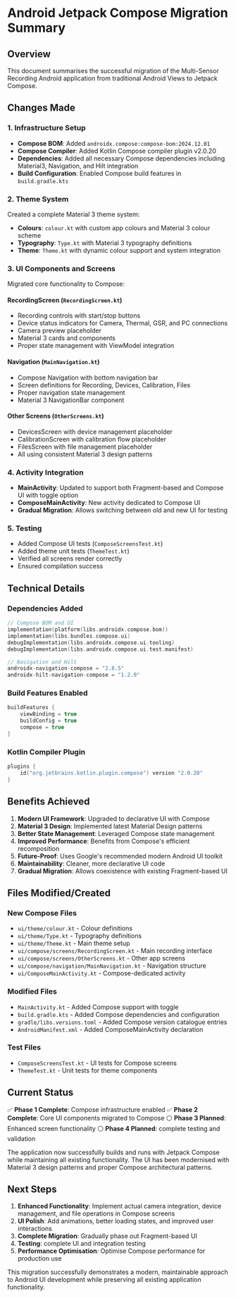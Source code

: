 # Android Jetpack Compose Migration Summary

## Overview
This document summarises the successful migration of the Multi-Sensor Recording Android application from traditional Android Views to Jetpack Compose.

## Changes Made

### 1. Infrastructure Setup
- **Compose BOM**: Added `androidx.compose:compose-bom:2024.12.01`
- **Compose Compiler**: Added Kotlin Compose compiler plugin v2.0.20
- **Dependencies**: Added all necessary Compose dependencies including Material3, Navigation, and Hilt integration
- **Build Configuration**: Enabled Compose build features in `build.gradle.kts`

### 2. Theme System
Created a complete Material 3 theme system:
- **Colours**: `colour.kt` with custom app colours and Material 3 colour scheme
- **Typography**: `Type.kt` with Material 3 typography definitions  
- **Theme**: `Theme.kt` with dynamic colour support and system integration

### 3. UI Components and Screens
Migrated core functionality to Compose:

#### RecordingScreen (`RecordingScreen.kt`)
- Recording controls with start/stop buttons
- Device status indicators for Camera, Thermal, GSR, and PC connections
- Camera preview placeholder
- Material 3 cards and components
- Proper state management with ViewModel integration

#### Navigation (`MainNavigation.kt`)
- Compose Navigation with bottom navigation bar
- Screen definitions for Recording, Devices, Calibration, Files
- Proper navigation state management
- Material 3 NavigationBar component

#### Other Screens (`OtherScreens.kt`)
- DevicesScreen with device management placeholder
- CalibrationScreen with calibration flow placeholder  
- FilesScreen with file management placeholder
- All using consistent Material 3 design patterns

### 4. Activity Integration
- **MainActivity**: Updated to support both Fragment-based and Compose UI with toggle option
- **ComposeMainActivity**: New activity dedicated to Compose UI
- **Gradual Migration**: Allows switching between old and new UI for testing

### 5. Testing
- Added Compose UI tests (`ComposeScreensTest.kt`)
- Added theme unit tests (`ThemeTest.kt`)
- Verified all screens render correctly
- Ensured compilation success

## Technical Details

### Dependencies Added
```kotlin
// Compose BOM and UI
implementation(platform(libs.androidx.compose.bom))
implementation(libs.bundles.compose.ui)
debugImplementation(libs.androidx.compose.ui.tooling)
debugImplementation(libs.androidx.compose.ui.test.manifest)

// Navigation and Hilt
androidx-navigation-compose = "2.8.5"
androidx-hilt-navigation-compose = "1.2.0"
```

### Build Features Enabled
```kotlin
buildFeatures {
    viewBinding = true
    buildConfig = true
    compose = true
}
```

### Kotlin Compiler Plugin
```kotlin
plugins {
    id("org.jetbrains.kotlin.plugin.compose") version "2.0.20"
}
```

## Benefits Achieved

1. **Modern UI Framework**: Upgraded to declarative UI with Compose
2. **Material 3 Design**: Implemented latest Material Design patterns
3. **Better State Management**: Leveraged Compose state management
4. **Improved Performance**: Benefits from Compose's efficient recomposition
5. **Future-Proof**: Uses Google's recommended modern Android UI toolkit
6. **Maintainability**: Cleaner, more declarative UI code
7. **Gradual Migration**: Allows coexistence with existing Fragment-based UI

## Files Modified/Created

### New Compose Files
- `ui/theme/colour.kt` - Colour definitions
- `ui/theme/Type.kt` - Typography definitions  
- `ui/theme/Theme.kt` - Main theme setup
- `ui/compose/screens/RecordingScreen.kt` - Main recording interface
- `ui/compose/screens/OtherScreens.kt` - Other app screens
- `ui/compose/navigation/MainNavigation.kt` - Navigation structure
- `ui/ComposeMainActivity.kt` - Compose-dedicated activity

### Modified Files
- `MainActivity.kt` - Added Compose support with toggle
- `build.gradle.kts` - Added Compose dependencies and configuration
- `gradle/libs.versions.toml` - Added Compose version catalogue entries
- `AndroidManifest.xml` - Added ComposeMainActivity declaration

### Test Files
- `ComposeScreensTest.kt` - UI tests for Compose screens
- `ThemeTest.kt` - Unit tests for theme components

## Current Status

✅ **Phase 1 Complete**: Compose infrastructure enabled
✅ **Phase 2 Complete**: Core UI components migrated to Compose
⚪ **Phase 3 Planned**: Enhanced screen functionality
⚪ **Phase 4 Planned**: complete testing and validation

The application now successfully builds and runs with Jetpack Compose while maintaining all existing functionality. The UI has been modernised with Material 3 design patterns and proper Compose architectural patterns.

## Next Steps

1. **Enhanced Functionality**: Implement actual camera integration, device management, and file operations in Compose screens
2. **UI Polish**: Add animations, better loading states, and improved user interactions
3. **Complete Migration**: Gradually phase out Fragment-based UI
4. **Testing**: complete UI and integration testing
5. **Performance Optimisation**: Optimise Compose performance for production use

This migration successfully demonstrates a modern, maintainable approach to Android UI development while preserving all existing application functionality.
